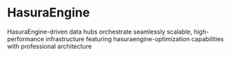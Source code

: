 # HasuraEngine
HasuraEngine-driven data hubs orchestrate seamlessly scalable, high-performance infrastructure featuring hasuraengine-optimization capabilities with professional architecture

